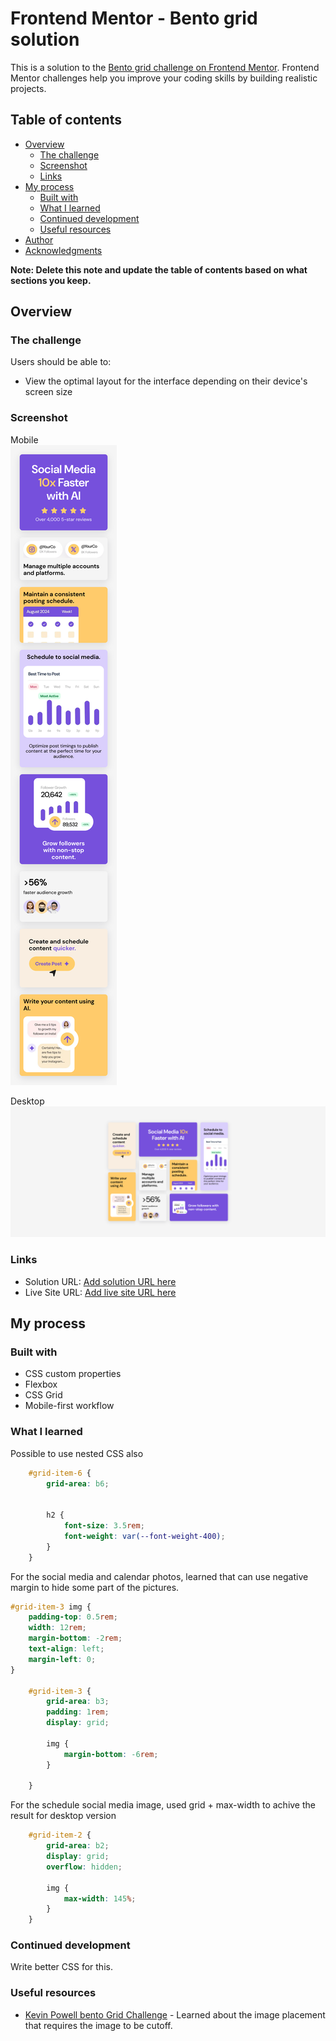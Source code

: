 # Frontend Mentor - Bento grid solution

This is a solution to the [Bento grid challenge on Frontend Mentor](https://www.frontendmentor.io/challenges/bento-grid-RMydElrlOj). Frontend Mentor challenges help you improve your coding skills by building realistic projects. 

## Table of contents

- [Overview](#overview)
  - [The challenge](#the-challenge)
  - [Screenshot](#screenshot)
  - [Links](#links)
- [My process](#my-process)
  - [Built with](#built-with)
  - [What I learned](#what-i-learned)
  - [Continued development](#continued-development)
  - [Useful resources](#useful-resources)
- [Author](#author)
- [Acknowledgments](#acknowledgments)

**Note: Delete this note and update the table of contents based on what sections you keep.**

## Overview

### The challenge

Users should be able to:

- View the optimal layout for the interface depending on their device's screen size

### Screenshot
Mobile <br>
![](/mobile%20Screenshot%202025-03-31%20at%2017-09-36%20Frontend%20Mentor%20Bento%20grid.png)

Desktop <br>
![](/desktop%20Screenshot%202025-03-31%20at%2017-10-09%20Frontend%20Mentor%20Bento%20grid.png)


### Links

- Solution URL: [Add solution URL here](https://your-solution-url.com)
- Live Site URL: [Add live site URL here](https://your-live-site-url.com)

## My process

### Built with


- CSS custom properties
- Flexbox
- CSS Grid
- Mobile-first workflow



### What I learned



Possible to use nested CSS also
```css
	#grid-item-6 {
		grid-area: b6;


		h2 {
			font-size: 3.5rem;
			font-weight: var(--font-weight-400);
		}
	}
```



For the social media and calendar photos, learned that can use negative margin to hide some part of the pictures. 
```css
#grid-item-3 img {
	padding-top: 0.5rem;
	width: 12rem;
	margin-bottom: -2rem;
	text-align: left;
	margin-left: 0;
}

	#grid-item-3 {
		grid-area: b3;
		padding: 1rem;
		display: grid;

		img {
			margin-bottom: -6rem;
		}

	}
```


For the schedule social media image, used grid + max-width to achive the result for desktop version
```css
	#grid-item-2 {
		grid-area: b2;
		display: grid;
		overflow: hidden;

		img {
			max-width: 145%;
		}
	}

```




### Continued development
Write better CSS for this. 


### Useful resources
- [Kevin Powell bento Grid Challenge](https://www.youtube.com/watch?v=h4dHvo09cG4) - Learned about the image placement that requires the image to be cutoff. 

